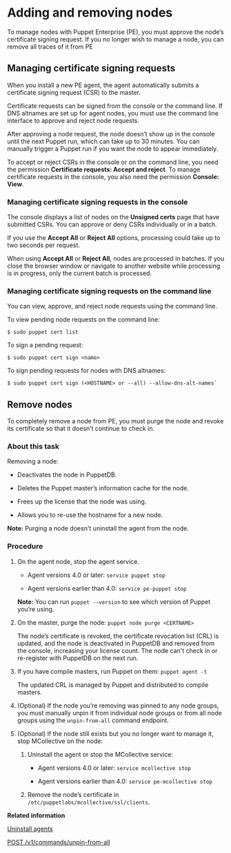 # Adding and removing nodes

To manage nodes with Puppet Enterprise \(PE\), you must approve the node’s certificate signing request. If you no longer wish to manage a node, you can remove all traces of it from PE

## Managing certificate signing requests

When you install a new PE agent, the agent automatically submits a certificate signing request \(CSR\) to the master.

Certificate requests can be signed from the console or the command line. If DNS altnames are set up for agent nodes, you must use the command line interface to approve and reject node requests.

After approving a node request, the node doesn’t show up in the console until the next Puppet run, which can take up to 30 minutes. You can manually trigger a Puppet run if you want the node to appear immediately.

To accept or reject CSRs in the console or on the command line, you need the permission **Certificate requests: Accept and reject**. To manage certificate requests in the console, you also need the permission **Console: View**.

### Managing certificate signing requests in the console

The console displays a list of nodes on the **Unsigned certs** page that have submitted CSRs. You can approve or deny CSRs individually or in a batch.

If you use the **Accept All** or **Reject All** options, processing could take up to two seconds per request.

When using **Accept All** or **Reject All**, nodes are processed in batches. If you close the browser window or navigate to another website while processing is in progress, only the current batch is processed.

### Managing certificate signing requests on the command line

You can view, approve, and reject node requests using the command line.

To view pending node requests on the command line:

```
$ sudo puppet cert list

```

To sign a pending request:

```
$ sudo puppet cert sign <name>

```

To sign pending requests for nodes with DNS altnames:

```
$ sudo puppet cert sign (<HOSTNAME> or --all) --allow-dns-alt-names`
```

## Remove nodes

To completely remove a node from PE, you must purge the node and revoke its certificate so that it doesn’t continue to check in.

### About this task

Removing a node:

-   Deactivates the node in PuppetDB.

-   Deletes the Puppet master’s information cache for the node.

-   Frees up the license that the node was using.

-   Allows you to re-use the hostname for a new node.


**Note:** Purging a node doesn't uninstall the agent from the node.

### Procedure

1.  On the agent node, stop the agent service.

    -   Agent versions 4.0 or later: `service puppet stop`

    -   Agent versions earlier than 4.0: `service pe-puppet stop`

    **Note:** You can run `puppet --version` to see which version of Puppet you’re using.

2.  On the master, purge the node: `puppet node purge <CERTNAME>`

    The node’s certificate is revoked, the certificate revocation list \(CRL\) is updated, and the node is deactivated in PuppetDB and removed from the console, increasing your license count. The node can't check in or re-register with PuppetDB on the next run.

3.  If you have compile masters, run Puppet on them: `puppet agent -t`

    The updated CRL is managed by Puppet and distributed to compile masters.

4.  \(Optional\) If the node you’re removing was pinned to any node groups, you must manually unpin it from individual node groups or from all node groups using the `unpin-from-all` command endpoint.

5.  \(Optional\) If the node still exists but you no longer want to manage it, stop MCollective on the node:

    1.  Uninstall the agent or stop the MCollective service:

        -   Agent versions 4.0 or later: `service mcollective stop`

        -   Agent versions earlier than 4.0: `service pe-mcollective stop`

    2.  Remove the node’s certificate in `/etc/puppetlabs/mcollective/ssl/clients`.


**Related information**  


[Uninstall agents](uninstalling.md#)

[POST /v1/commands/unpin-from-all](commands_endpoint.md#)

